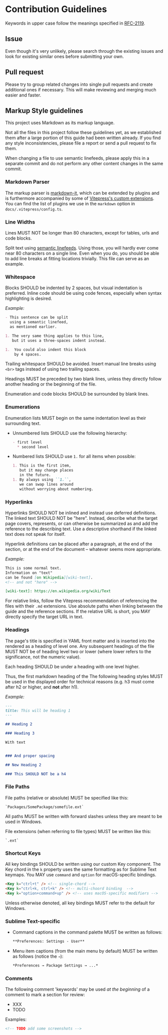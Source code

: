 # Contribution Guidelines

Keywords in upper case
follow the meanings specified in [RFC-2119][].

[RFC-2119]: https://tools.ietf.org/html/rfc2119


## Issue

Even though it's very unlikely,
please search through the existing issues
and look for existing similar ones
before submitting your own.


## Pull request

Please try to group related changes into single pull requests
and create additional ones if necessary.
This will make reviewing and merging
much easier and faster.


## Markup Style guidelines

This project uses Markdown as its markup language.

Not all the files in this project
follow these guidelines yet,
as we established them
after a large portion of this guide had been written already.
If you find any style inconsistencies,
please file a report or send a pull request to fix them.

When changing a file to use semantic linefeeds,
please apply this in a separate commit
and do not perform any other content changes
in the same commit.


### Markdown Parser

The markup parser is [markdown-it][],
which can be extended by plugins
and is furthermore accompanied
by some of [Vitepress's custom extensions][vitepress-exts].
You can find the list of plugins we use
in the `markdown` option
in `docs/.vitepress/config.ts`.

[markdown-it]: https://github.com/markdown-it/markdown-it
[vitepress-exts]: https://vitepress.dev/guide/markdown


### Line Widths

Lines MUST NOT be longer than 80 characters,
except for tables, urls and code blocks.

Split text using [semantic linefeeds][].
Using those,
you will hardly ever come near 80 characters
on a single line.
Even when you do,
you should be able to add line breaks
at fitting locations trivially.
This file can serve as an example.

[semantic linefeeds]: https://rhodesmill.org/brandon/2012/one-sentence-per-line/


### Whitespace

Blocks SHOULD be indented by 2 spaces,
but visual indentation is preferred.
Inline code should be using code fences,
especially when syntax highlighting is desired.

*Example:*

```md
- This sentence can be split
  using a semantic linefeed,
  as mentioned earlier.

1. The very same thing applies to this line,
   but it uses a three-spaces indent instead.

1.  You could also indent this block
    by 4 spaces.
```

Trailing whitespace SHOULD be avoided.
Insert manual line breaks using `<br>` tags
instead of using two trailing spaces.

Headings MUST be preceded by two blank lines,
unless they directly follow another heading
or the beginning of the file.

Enumeration and code blocks
SHOULD be surrounded by blank lines.


### Enumerations

Enumeration lists MUST begin on the same indentation level
as their surrounding text.

- Unnumbered lists SHOULD use the following hierarchy:

  ```md
  - first level
    * second level
  ```

- Numbered lists SHOULD use `1.` for all items when possible:

  ```md
  1. This is the first item,
     but it may change places
     in the future.
  1. By always using ``1.``,
     we can swap lines around
     without worrying about numbering.
  ```


### Hyperlinks

Hyperlinks SHOULD NOT be inlined
and instead use deferred definitions.
The linked text SHOULD NOT be "here".
Instead, describe what the target page
covers, represents, or can otherwise be summarized as
and add the reference to the describing text.
Use a descriptive shorthand
if the linked text does not speak for itself.

Hyperlink definitions can be placed
after a paragraph,
at the end of the section,
or at the end of the document –
whatever seems more appropriate.

*Example:*

```md
This is some normal text.
Information on "text"
can be found [on Wikipedia][wiki-text].
<!-- and not "here" -->

[wiki-text]: https://en.wikipedia.org/wiki/Text
```

For relative links,
follow the Vitepress recommendation
of referencing the files with their `.md` extensions.
Use absolute paths when linking
between the guide and the reference sections.
If the relative URL is short,
you MAY directly specify the target URL in text.


### Headings

The page's title is specified in YAML front matter
and is inserted into the rendered as a heading of level one.
Any subsequent headings of the file
MUST NOT be of heading level two or lower
(where lower refers to the significance,
not the numeric value).

Each heading SHOULD be
under a heading with one level higher.

Thus, the first markdown heading of the
The following heading styles
MUST be used in the displayed order
for technical reasons
(e.g. h3 must come after h2 or higher,
and **not** after h1).

*Example:*

```md
---
title: This will be heading 1
---

## Heading 2

### Heading 3

With text


### And proper spacing

## New Heading 2

### This SHOULD NOT be a h4
```

### File Paths

File paths (relative or absolute)
MUST be specified like this:

    `Packages/SomePackage/somefile.ext`

All paths MUST be written with forward slashes
unless they are meant to be used in Windows.

File extensions (when referring to file types)
MUST be written like this:

    `.ext`


### Shortcut Keys

All key bindings SHOULD be written
using our custom Key component.
The Key chord in the `k` property
uses the same formatting
as for Sublime Text keymaps.
You MAY use `command` and `option`
for macOS-specific bindings.

```html
<Key k="ctrl+t" /> <!-- single-chord -->
<Key k="ctrl+k, ctrl+k" /> <!-- multi-choord binding  -->
<Key k="option+command+up" /> <!-- uses macOS-specific modifiers -->
```

Unless otherwise denoted,
all key bindings MUST refer
to the default for Windows.


### Sublime Text-specific

- Command captions in the command palette
  MUST be written as follows:

  ```md
  **Preferences: Settings - User**
  ```

- Menu item captions (from the main menu by default)
  MUST be written as follows (notice the `→`):

  ```md
  *Preferences → Package Settings → ...*
  ```


### Comments

The following comment 'keywords' may be used
*at the beginning* of a comment
to mark a section for review:

- XXX
- TODO

Examples:

```md
<!-- TODO add some screenshots -->
```
